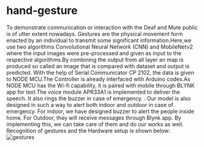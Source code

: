 # hand-gesture
To demonstrate communication or interaction with the Deaf and Mute public is of utter extent nowadays.
Gestures are the physical movement form enacted by an individual to transmit some significant 
information.Here,we use two algorithms Convolutional Neural Network (CNN) and MobileNetv2 where 
the input images were pre-processed and given as input to the respective algorithms.By combining the 
output from all layer an map is produced so called an image that is compared with dataset and output is 
predicted. With the help of Serial Communicator CP 2102, the data is given to NODE MCU.The 
Controller is already interfaced with Arduino codes.As NODE MCU has the Wi-fi capability, it is paired 
with mobile through BLYNK app for text.The voice module APR33A1 is implemented to deliver the 
speech. It also rings the buzzer in case of emergency. . Our model is also designed in such a way to alert 
both indoor and outdoor in case of emergency. For indoor, we have designed buzzer to alert the people 
inside home. For Outdoor, they will receive messages through Blynk app. By implementing this, we can 
take care of them and do our works as well.
Recognition of gestures and the Hardware setup is shown below:
![gestures](https://user-images.githubusercontent.com/93436862/233553656-191f264f-4970-41d6-b62c-915d416eb9fb.jpeg)

